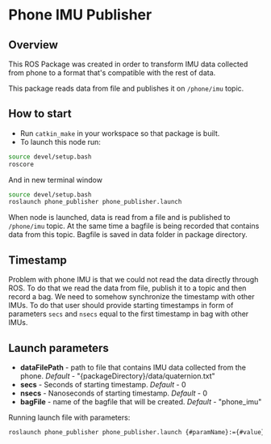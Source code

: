 # Phone IMU Publisher

## Overview

This ROS Package was created in order to transform IMU data collected from phone to a format that's compatible with the rest of data.

This package reads data from file and publishes it on `/phone/imu` topic.

## How to start

* Run `catkin_make` in your workspace so that package is built.
* To launch this node run:

```bash
source devel/setup.bash
roscore
```

And in new terminal window

```bash
source devel/setup.bash
roslaunch phone_publisher phone_publisher.launch
```

When node is launched, data is read from a file and is published to `/phone/imu` topic.
At the same time a bagfile is being recorded that contains data from this topic. Bagfile is saved in data folder in package directory.

## Timestamp

Problem with phone IMU is that we could not read the data directly through ROS. To do that we read the data from file, publish it to a topic and then record a bag. We need to somehow synchronize the timestamp with other IMUs. To do that user should provide starting timestamps in form of parameters `secs` and `nsecs` equal to the first timestamp in bag with other IMUs.

## Launch parameters

* **dataFilePath** - path to file that contains IMU data collected from the phone. *Default* - "{packageDirectory}/data/quaternion.txt"
* **secs** - Seconds of starting timestamp. *Default* - 0
* **nsecs** - Nanoseconds of starting timestamp. *Default* - 0
* **bagFile** - name of the bagfile that will be created. *Default* - "phone_imu"

Running launch file with parameters:

```bash
roslaunch phone_publisher phone_publisher.launch {#paramName}:={#value}
```

